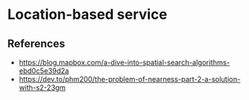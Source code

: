 # Location-based service



## References
* https://blog.mapbox.com/a-dive-into-spatial-search-algorithms-ebd0c5e39d2a
* https://dev.to/phm200/the-problem-of-nearness-part-2-a-solution-with-s2-23gm